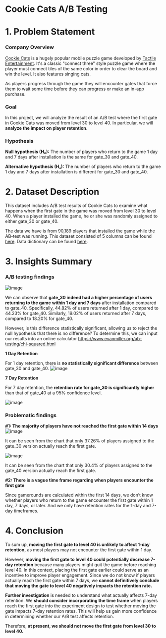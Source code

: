 # Cookie Cats A/B Testing
# 1. Problem Statement

### Company Overview

[Cookie Cats](https://www.facebook.com/cookiecatsgame) is a hugely popular mobile puzzle game developed by [Tactile Entertainment](http://tactile.dk/). It's a classic "connect three" style puzzle game where the player must connect tiles of the same color in order to clear the board and win the level. It also features singing cats. 

As players progress through the game they will encounter gates that force them to wait some time before they can progress or make an in-app purchase. 

### Goal

In this project, we will analyze the result of an A/B test where the first gate in Cookie Cats was moved from level 30 to level 40. In particular, we will **analyze the impact on player retention.**

### Hypothesis

**Null hypothesis (H₀):** The number of players who return to the game 1 day and 7 days after installation is the same for gate_30 and gate_40.

**Alternative hypothesis (Hₐ):** The number of players who return to the game 1 day and 7 days after installation is different for gate_30 and gate_40.

# **2. Dataset Description**

This dataset includes A/B test results of Cookie Cats to examine what happens when the first gate in the game was moved from level 30 to level 40. When a player installed the game, he or she was randomly assigned to either gate_30 or gate_40. 

The data we have is from 90,189 players that installed the game while the AB-test was running.
This dataset consisted of 5 columns can be found [here](https://www.kaggle.com/datasets/mursideyarkin/mobile-games-ab-testing-cookie-cats). Data dictionary can be found [here](https://github.com/nguyenkimhang1206/Cookie-Cats-AB-Testing/blob/main/Data%20Dictionary%20of%20Cookie%20Cats%20AB%20Testing.xlsx).


# 3. Insights Summary

### A/B testing findings

![image](https://github.com/user-attachments/assets/b0468899-0265-4fee-806a-05b0d28bc7ee)

We can observe that **gate_30 indeed had a higher percentage of users returning to the game** **within 1 day and 7 days** after installation compared to gate_40. Specifically, 44.82% of users returned after 1 day, compared to 44.23% for gate_40. Similarly, 19.02% of users returned after 7 days, compared to 18.20% for gate_40.

However, is this difference statistically significant, allowing us to reject the null hypothesis that there is no difference? To determine this, we can input our results into an online calculator https://www.evanmiller.org/ab-testing/chi-squared.html 

**1 Day Retention**

For 1 day retention, there is **no statistically significant difference** between gate_30 and gate_40.
![image](https://github.com/user-attachments/assets/d0e7e59e-f699-4767-accb-4e35a0f09904)



**7 Day Retention**

For 7 day retention, the **retention rate for gate_30 is significantly higher** than that of gate_40 at a 95% confidence level. 

![image](https://github.com/user-attachments/assets/ec5a7bf4-de90-4ad4-9b53-afcc80a35f4f)


### Problematic findings

**#1: The majority of players have not reached the first gate within 14 days**
![image](https://github.com/user-attachments/assets/8d609481-dfaf-40e9-b766-20408c66edba)



It can be seen from the chart that only 37.26% of players assigned to the gate_30 version actually reach the first gate.

![image](https://github.com/user-attachments/assets/89682b04-d075-41aa-9572-bae36ccc18ac)



It can be seen from the chart that only 30.4% of players assigned to the gate_40 version actually reach the first gate.

**#2: There is a vague time frame regarding when players encounter the first gate**

Since gamerounds are calculated within the first 14 days, we don’t know whether players who return to the game encounter the first gate within 1 day, 7 days, or later. And we only have retention rates for the 1-day and 7-day timeframes.

# 4. Conclusion

To sum up, **moving the first gate to level 40 is unlikely to affect 1-day retention,** as most players may not encounter the first gate within 1 day.

However, **moving the first gate to level 40 could potentially decrease 7-day retention** because many players might quit the game before reaching level 40. In this context, placing the first gate earlier could serve as an incentive to improve player engagement. Since we do not know if players actually reach the first gate within 7 days, we **cannot definitively conclude that moving the gate to level 40 negatively impacts the retention rate.**

**Further investigation** is needed to understand what actually affects 7-day retention. We **should consider incorporating the time frame** when players reach the first gate into the experiment design to test whether moving the gate impacts 7-day retention rates. This will help us gain more confidence in determining whether our A/B test affects retention.

Therefore, **at present, we should not move the first gate from level 30 to level 40.**
